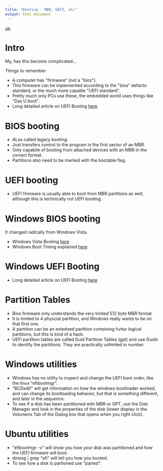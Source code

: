 ```yaml
---
title: "Booting - MBR, UEFI, etc"
output: html_document
---
```

[up](https://mikewise2718.github.io/markdowndocs/)

# Intro
My, has this become complicated...

Things to remember
- A computer has "firmware" (not a "bios"). 
- This firmware can be implemented according to the "bios" defacto standard, or the much more capable "UEFI standard".
- Pretty much only PCs use these, the embedded world uses things like "Das U boot".
- Long detailed article on UEFI Booting [here](https://www.happyassassin.net/2014/01/25/uefi-boot-how-does-that-actually-work-then/)

# BIOS booting
- ALso called legacy booting.
- Just transfers control to the program in the first sector of an MBR.
- Only capabile of booting from attached devices with an MBR in the correct format.
- Partitions also need to be marked with the bootable flag.

# UEFI booting
- UEFI firmware is usually able to boot from MBR partitions as well, although this is technically not UEFI booting.

# Windows BIOS booting
It changed radically from Windows Vista. 
- Windows Vista Booting [here](http://www.c-sharpcorner.com/uploadfile/edinson_2109/understanding-boot-process-in-windows-vista/)
- Windows Boot Timing explained [here](https://social.technet.microsoft.com/wiki/contents/articles/11341.the-windows-7-boot-process-sbsl.aspx)


# Windows UEFI Booting
- Long detailed article on UEFI Booting [here](https://www.happyassassin.net/2014/01/25/uefi-boot-how-does-that-actually-work-then/)

# Partition Tables
- Bios firmware only understands the very limited 512 byte MBR format. 
- It is limited to 4 physcial partition, and Windows really wants to be on that first one.
- A partition can be an extedned partition containing furtur logical partitions, but this is kind of a hack.
- UEFI partition tables are called Guid Partition Tables (gpt) and use Guids to identify the partitions. They are practically unlimited in number. 

# Windows utilities
- Windows has no utility to inspect and change the UEFI boot order, like the linux "efibootmgr".
- "BCDedit" will get information on how the windows bootloader worked, and can change its bootloading behavior, but that is something different, and later in the sequence.
- To see if a disk has been partitioned with MBR or GPT, use the Disk Manager and look in the properties of the disk (lower display in the Volumens Tab of the Dialog box that opens when you right click).


# Ubuntu utilities
- "efibootmgr -v" will show you how your disk was partitioned and how the UEFI firmware will boot.
- dmesg | grep "efi" will tell you how you booted.
- To see how a disk is partioned use "parted". 
